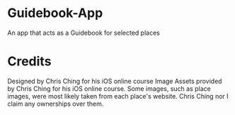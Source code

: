 # Guidebook-App
An app that acts as a Guidebook for selected places 

# Credits
Designed by Chris Ching for his iOS online course 
Image Assets provided by Chris Ching for his iOS online course. Some images, such as place images, were most likely taken from each place's website. Chris Ching nor I claim any ownerships over them.

